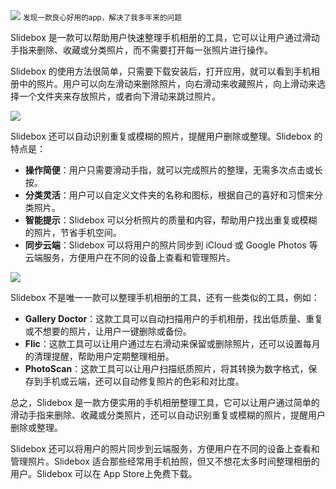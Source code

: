 <img src="/assets/image/240114-app-Slidebox-1.png" style="max-width: 70%; height: auto;">
<small>发现一款良心好用的app，解决了我多年来的问题</small>



Slidebox 是一款可以帮助用户快速整理手机相册的工具，它可以让用户通过滑动手指来删除、收藏或分类照片，而不需要打开每一张照片进行操作。

Slidebox 的使用方法很简单，只需要下载安装后，打开应用，就可以看到手机相册中的照片。用户可以向左滑动来删除照片，向右滑动来收藏照片，向上滑动来选择一个文件夹来存放照片，或者向下滑动来跳过照片。


![](/assets/image/240114-app-Slidebox-1.png)


Slidebox 还可以自动识别重复或模糊的照片，提醒用户删除或整理。Slidebox 的特点是：

- **操作简便**：用户只需要滑动手指，就可以完成照片的整理，无需多次点击或长按。
- **分类灵活**：用户可以自定义文件夹的名称和图标，根据自己的喜好和习惯来分类照片。
- **智能提示**：Slidebox 可以分析照片的质量和内容，帮助用户找出重复或模糊的照片，节省手机空间。
- **同步云端**：Slidebox 可以将用户的照片同步到 iCloud 或 Google Photos 等云端服务，方便用户在不同的设备上查看和管理照片。


![](/assets/image/240114-app-Slidebox-2.png)


Slidebox 不是唯一一款可以整理手机相册的工具，还有一些类似的工具，例如：

- **Gallery Doctor**：这款工具可以自动扫描用户的手机相册，找出低质量、重复或不想要的照片，让用户一键删除或备份。
- **Flic**：这款工具可以让用户通过左右滑动来保留或删除照片，还可以设置每月的清理提醒，帮助用户定期整理相册。
- **PhotoScan**：这款工具可以让用户扫描纸质照片，将其转换为数字格式，保存到手机或云端，还可以自动修复照片的色彩和对比度。

总之，Slidebox 是一款方便实用的手机相册整理工具，它可以让用户通过简单的滑动手指来删除、收藏或分类照片，还可以自动识别重复或模糊的照片，提醒用户删除或整理。

Slidebox 还可以将用户的照片同步到云端服务，方便用户在不同的设备上查看和管理照片。Slidebox 适合那些经常用手机拍照，但又不想花太多时间整理相册的用户。Slidebox 可以在 App Store上免费下载。